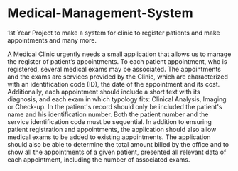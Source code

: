 # Medical-Management-System
1st Year Project to make a system for clinic to register patients and make appointments and  many more.


A Medical Clinic urgently needs a small application that allows us to manage the register of patient’s
appointments. To each patient appointment, who is registered, several medical exams may be associated.
The appointments and the exams are services provided by the Clinic, which are characterized with an
identification code (ID), the date of the appointment and its cost. Additionally, each appointment should
include a short text with its diagnosis, and each exam in which typology fits: Clinical Analysis, Imaging or
Check-up. In the patient's record should only be included the patient's name and his identification
number. Both the patient number and the service identification code must be sequential.
In addition to ensuring patient registration and appointments, the application should also allow
medical exams to be added to existing appointments. The application should also be able to determine
the total amount billed by the office and to show all the appointments of a given patient, presented all
relevant data of each appointment, including the number of associated exams.
